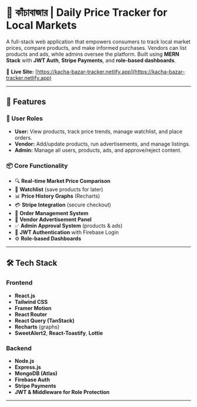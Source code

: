 # 🥬 কাঁচাবাজার | Daily Price Tracker for Local Markets

A full-stack web application that empowers consumers to track local market prices, compare products, and make informed purchases. Vendors can list products and ads, while admins oversee the platform. Built using **MERN Stack** with **JWT Auth**, **Stripe Payments**, and **role-based dashboards**.

🔗 **Live Site:** [https://kacha-bazar-tracker.netlify.app](https://kacha-bazar-tracker.netlify.app)

---

## 🚀 Features

### 👥 User Roles
- **User:** View products, track price trends, manage watchlist, and place orders.
- **Vendor:** Add/update products, run advertisements, and manage listings.
- **Admin:** Manage all users, products, ads, and approve/reject content.

### 📦 Core Functionality
- 🔍 **Real-time Market Price Comparison**  
- 💾 **Watchlist** (save products for later)
- 📊 **Price History Graphs** (Recharts)
- 💳 **Stripe Integration** (secure checkout)
- 🛒 **Order Management System**
- 📢 **Vendor Advertisement Panel**
- ✅ **Admin Approval System** (products & ads)
- 🔐 **JWT Authentication** with Firebase Login
- ⚙️ **Role-based Dashboards**

---

## 🛠️ Tech Stack

### Frontend
- **React.js**
- **Tailwind CSS**
- **Framer Motion**
- **React Router**
- **React Query (TanStack)**
- **Recharts** (graphs)
- **SweetAlert2**, **React-Toastify**, **Lottie**

### Backend
- **Node.js**
- **Express.js**
- **MongoDB (Atlas)**
- **Firebase Auth**
- **Stripe Payments**
- **JWT & Middleware for Role Protection**

---

